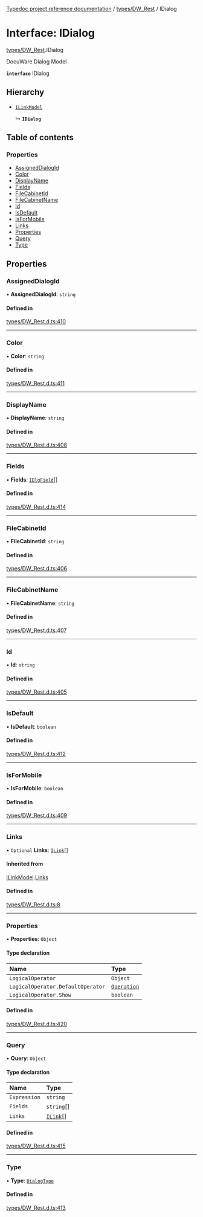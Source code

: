 [Typedoc project reference documentation](../README.md) / [types/DW_Rest](../modules/types_dw_rest.md) / IDialog

# Interface: IDialog

[types/DW_Rest](../modules/types_dw_rest.md).IDialog

DocuWare Dialog Model

**`interface`** IDialog

## Hierarchy

- [`ILinkModel`](types_dw_rest.ilinkmodel.md)

  ↳ **`IDialog`**

## Table of contents

### Properties

- [AssignedDialogId](types_dw_rest.idialog.md#assigneddialogid)
- [Color](types_dw_rest.idialog.md#color)
- [DisplayName](types_dw_rest.idialog.md#displayname)
- [Fields](types_dw_rest.idialog.md#fields)
- [FileCabinetId](types_dw_rest.idialog.md#filecabinetid)
- [FileCabinetName](types_dw_rest.idialog.md#filecabinetname)
- [Id](types_dw_rest.idialog.md#id)
- [IsDefault](types_dw_rest.idialog.md#isdefault)
- [IsForMobile](types_dw_rest.idialog.md#isformobile)
- [Links](types_dw_rest.idialog.md#links)
- [Properties](types_dw_rest.idialog.md#properties)
- [Query](types_dw_rest.idialog.md#query)
- [Type](types_dw_rest.idialog.md#type)

## Properties

### AssignedDialogId

• **AssignedDialogId**: `string`

#### Defined in

[types/DW_Rest.d.ts:410](https://github.com/DocuWare/REST-Sample-TS/blob/828b3d4/src/types/DW_Rest.d.ts#L410)

___

### Color

• **Color**: `string`

#### Defined in

[types/DW_Rest.d.ts:411](https://github.com/DocuWare/REST-Sample-TS/blob/828b3d4/src/types/DW_Rest.d.ts#L411)

___

### DisplayName

• **DisplayName**: `string`

#### Defined in

[types/DW_Rest.d.ts:408](https://github.com/DocuWare/REST-Sample-TS/blob/828b3d4/src/types/DW_Rest.d.ts#L408)

___

### Fields

• **Fields**: [`IDlgField`](types_dw_rest.idlgfield.md)[]

#### Defined in

[types/DW_Rest.d.ts:414](https://github.com/DocuWare/REST-Sample-TS/blob/828b3d4/src/types/DW_Rest.d.ts#L414)

___

### FileCabinetId

• **FileCabinetId**: `string`

#### Defined in

[types/DW_Rest.d.ts:406](https://github.com/DocuWare/REST-Sample-TS/blob/828b3d4/src/types/DW_Rest.d.ts#L406)

___

### FileCabinetName

• **FileCabinetName**: `string`

#### Defined in

[types/DW_Rest.d.ts:407](https://github.com/DocuWare/REST-Sample-TS/blob/828b3d4/src/types/DW_Rest.d.ts#L407)

___

### Id

• **Id**: `string`

#### Defined in

[types/DW_Rest.d.ts:405](https://github.com/DocuWare/REST-Sample-TS/blob/828b3d4/src/types/DW_Rest.d.ts#L405)

___

### IsDefault

• **IsDefault**: `boolean`

#### Defined in

[types/DW_Rest.d.ts:412](https://github.com/DocuWare/REST-Sample-TS/blob/828b3d4/src/types/DW_Rest.d.ts#L412)

___

### IsForMobile

• **IsForMobile**: `boolean`

#### Defined in

[types/DW_Rest.d.ts:409](https://github.com/DocuWare/REST-Sample-TS/blob/828b3d4/src/types/DW_Rest.d.ts#L409)

___

### Links

• `Optional` **Links**: [`ILink`](types_dw_rest.ilink.md)[]

#### Inherited from

[ILinkModel](types_dw_rest.ilinkmodel.md).[Links](types_dw_rest.ilinkmodel.md#links)

#### Defined in

[types/DW_Rest.d.ts:8](https://github.com/DocuWare/REST-Sample-TS/blob/828b3d4/src/types/DW_Rest.d.ts#L8)

___

### Properties

• **Properties**: `Object`

#### Type declaration

| Name | Type |
| :------ | :------ |
| `LogicalOperator` | `Object` |
| `LogicalOperator.DefaultOperator` | [`Operation`](../enums/types_dw_rest.operation.md) |
| `LogicalOperator.Show` | `boolean` |

#### Defined in

[types/DW_Rest.d.ts:420](https://github.com/DocuWare/REST-Sample-TS/blob/828b3d4/src/types/DW_Rest.d.ts#L420)

___

### Query

• **Query**: `Object`

#### Type declaration

| Name | Type |
| :------ | :------ |
| `Expression` | `string` |
| `Fields` | `string`[] |
| `Links` | [`ILink`](types_dw_rest.ilink.md)[] |

#### Defined in

[types/DW_Rest.d.ts:415](https://github.com/DocuWare/REST-Sample-TS/blob/828b3d4/src/types/DW_Rest.d.ts#L415)

___

### Type

• **Type**: [`DialogType`](../enums/types_dw_rest.dialogtype.md)

#### Defined in

[types/DW_Rest.d.ts:413](https://github.com/DocuWare/REST-Sample-TS/blob/828b3d4/src/types/DW_Rest.d.ts#L413)
